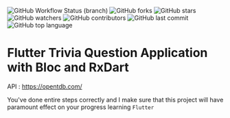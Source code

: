 ![GitHub Workflow Status (branch)](https://img.shields.io/github/workflow/status/iamnijat/trivia-bloc-rxdart/Flutter%20CI/master)
![GitHub forks](https://img.shields.io/github/forks/iamnijat/trivia-bloc-rxdart)
![GitHub stars](https://img.shields.io/github/stars/iamnijat/trivia-bloc-rxdart)
![GitHub watchers](https://img.shields.io/github/watchers/iamnijat/trivia-bloc-rxdart)
![GitHub contributors](https://img.shields.io/github/contributors/iamnijat/trivia-bloc-rxdart)
![GitHub last commit](https://img.shields.io/github/last-commit/iamnijat/trivia-bloc-rxdart)
![GitHub top language](https://img.shields.io/github/languages/top/iamnijat/trivia-bloc-rxdart)

# Flutter Trivia Question Application with Bloc and RxDart

API : https://opentdb.com/

You've done entire steps correctly and I make sure that this project will have paramount effect on your progress learning `Flutter`

